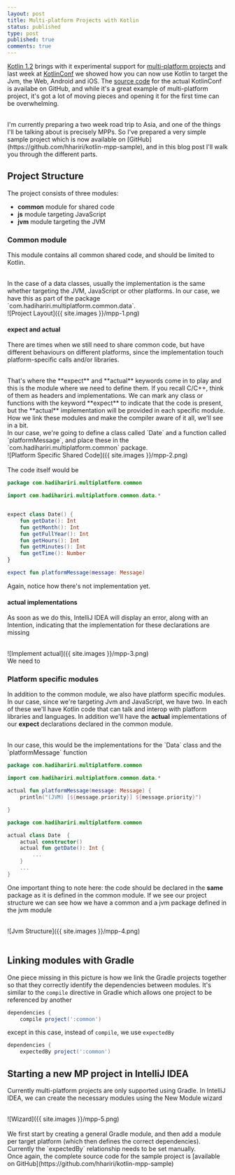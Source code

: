 ```yaml
---
layout: post
title: Multi-platform Projects with Kotlin
status: published
type: post
published: true
comments: true
---
```


[Kotlin 1.2](https://blog.jetbrains.com/kotlin/2017/11/kotlinconf-keynote-recap/) brings with it experimental support for [multi-platform projects](https://kotlinlang.org/docs/reference/multiplatform.html) and last week at [KotlinConf](https://kotlinconf.com) we showed how you can now
use Kotlin to target the Jvm, the Web, Android and iOS. The [source code](https://github.com/JetBrains/kotlinconf-app) for the actual KotlinConf is availabe on GitHub, and while it's a great example
of multi-platform project, it's got a lot of moving pieces and opening it for the first time can be overwhelming. 

<br/>
I'm currently preparing a two week road trip to Asia, and one of the things I'll be talking about is precisely MPPs. So I've prepared a very simple sample project which is now available on [GitHub](https://github.com/hhariri/kotlin-mpp-sample), and in this
blog post I'll walk you through the different parts.

## Project Structure

The project consists of three modules:

* **common** module for shared code
* **js** module targeting JavaScript
* **jvm** module targeting the JVM



### Common module

This module contains all common shared code, and should be limited to Kotlin. 

<br/>
In the case of a data classes, usually the implementation is the same
whether targeting the JVM, JavaScript or other platforms. In our case, we have this as part of the package `com.hadihariri.multiplatform.common.data`.

<br/>
![Project Layout]({{ site.images }}/mpp-1.png)
<br/>

#### expect and actual 

There are times when we still need to share common code, but have different behaviours on different platforms, since the implementation touch
platform-specific calls and/or libraries. 

<br/>
That's where the **expect** and **actual** keywords come in to play and this is the module where we need to define them. If you recall C/C++, think of them as headers and implementations. We can mark any class or functions with the keyword
**expect** to indicate that the code is present, but the **actual** implementation will be provided in each specific module. How we link these modules and make the compiler aware of it all, we'll see in a bit. 

<br/>
In our case, we're going to define a class called `Date` and a function called `platformMessage`, and place these in the `com.hadihariri.multiplatform.common` package.

<br/>
![Platform Specific Shared Code]({{ site.images }}/mpp-2.png)
<br/>


<br/>
The code itself would be

```kotlin
package com.hadihariri.multiplatform.common

import com.hadihariri.multiplatform.common.data.*


expect class Date() {
    fun getDate(): Int
    fun getMonth(): Int
    fun getFullYear(): Int
    fun getHours(): Int
    fun getMinutes(): Int
    fun getTime(): Number
}

expect fun platformMessage(message: Message)
```

Again, notice how there's not implementation yet.

#### **actual** implementations

As soon as we do this, IntelliJ IDEA will display an error, along with an Intention, indicating that the implementation for these declarations are missing

<br/>
![Implement actual]({{ site.images }}/mpp-3.png)


<br/>
We need to 

### Platform specific modules

In addition to the common module, we also have platform specific modules. In our case, since we're targeting Jvm and JavaScript, we have two. In each of these we'll have 
Kotlin code that can talk and interop with platform libraries and languages. In addition we'll have the **actual** implementations of our **expect** declarations declared in the common module.

<br/>
In our case, this would be the implementations for the `Data` class and the `platformMessage` function

```kotlin
package com.hadihariri.multiplatform.common

import com.hadihariri.multiplatform.common.data.*

actual fun platformMessage(message: Message) {
    println("(JVM) [${message.priority}] ${message.priority}")

}
```

```kotlin
package com.hadihariri.multiplatform.common

actual class Date  {
    actual constructor()
    actual fun getDate(): Int {
        ...
    }
    ...
}
```

One important thing to note here: the code should be declared in the **same** package as it is defined in the common module. If we see our project structure
we can see how we have a common and a jvm package defined in the jvm module

<br/>
![Jvm Structure]({{ site.images }}/mpp-4.png)
<br/>

<br/>

## Linking modules with Gradle

One piece missing in this picture is how we link the Gradle projects together so that they correctly identify the dependencies between modules. It's similar to the `compile` directive in Gradle
which allows one project to be referenced by another 

```groovy
dependencies {
    compile project(':common')
```

except in this case, instead of `compile`, we use `expectedBy`

```groovy
dependencies {
    expectedBy project(':common')
```

## Starting a new MP project in IntelliJ IDEA

Currently multi-platform projects are only supported using Gradle. In IntelliJ IDEA, we can create the necessary modules using the New Module wizard

<br/>
![Wizard]({{ site.images }}/mpp-5.png)
<br/>

<br/>
We first start by creating a general Gradle module, and then add a module per target platform (which then defines the correct dependencies). Currently the `expectedBy` relationship needs to be set manually.


<br/>
Once again, the complete source code for the sample project is [available on GitHub](https://github.com/hhariri/kotlin-mpp-sample)
